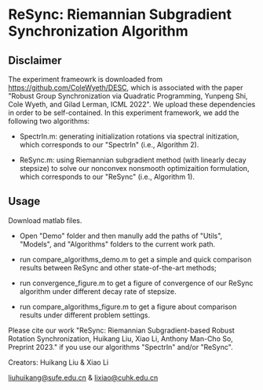 # ReSync: Riemannian Subgradient Synchronization Algorithm

## Disclaimer

The experiment frameowrk is downloaded from https://github.com/ColeWyeth/DESC, which is associated with the paper "Robust Group Synchronization via Quadratic Programming, Yunpeng Shi, Cole Wyeth, and Gilad Lerman, ICML 2022". We upload these dependencies in order to be self-contained. In this experiment framework, we add the following two algorithms:

- SpectrIn.m: generating initialization rotations via spectral initization, which corresponds to our "SpectrIn" (i.e., Algorithm 2).

- ReSync.m: using Riemannian subgradient method (with linearly decay stepsize) to solve our nonconvex nonsmooth optimizaition formulation, which corresponds to our "ReSync" (i.e., Algorithm 1).

## Usage

Download matlab files.

- Open "Demo" folder and then manully add the paths of "Utils", "Models", and "Algorithms" folders to the current work path. 

- run compare_algorithms_demo.m to get a simple and quick comparison results between ReSync and other state-of-the-art methods;

- run convergence_figure.m to get a figure of convergence of our ReSync algorithm under different decay rate of stepsize.

- run compare_algorithms_figure.m to get a figure about comparison results under different problem settings. 

Please cite our work "ReSync: Riemannian Subgradient-based Robust Rotation Synchronization, Huikang Liu, Xiao Li, Anthony Man-Cho So, Preprint 2023." if you use our algorithms "SpectrIn" and/or "ReSync".

Creators:
Huikang Liu & Xiao Li

liuhuikang@sufe.edu.cn & lixiao@cuhk.edu.cn